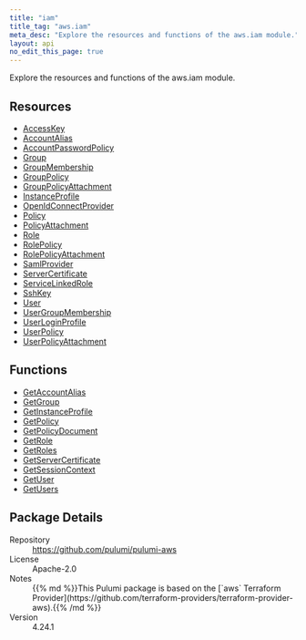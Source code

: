```yaml
---
title: "iam"
title_tag: "aws.iam"
meta_desc: "Explore the resources and functions of the aws.iam module."
layout: api
no_edit_this_page: true
---
```


<!-- WARNING: this file was generated by Pulumi Docs Generator. -->
<!-- Do not edit by hand unless you're certain you know what you are doing! -->

Explore the resources and functions of the aws.iam module.

<h2 id="resources">Resources</h2>
<ul class="api">
    <li><a href="accesskey" title="AccessKey"><span class="api-symbol api-symbol--resource"></span>AccessKey</a></li>
    <li><a href="accountalias" title="AccountAlias"><span class="api-symbol api-symbol--resource"></span>AccountAlias</a></li>
    <li><a href="accountpasswordpolicy" title="AccountPasswordPolicy"><span class="api-symbol api-symbol--resource"></span>AccountPasswordPolicy</a></li>
    <li><a href="group" title="Group"><span class="api-symbol api-symbol--resource"></span>Group</a></li>
    <li><a href="groupmembership" title="GroupMembership"><span class="api-symbol api-symbol--resource"></span>GroupMembership</a></li>
    <li><a href="grouppolicy" title="GroupPolicy"><span class="api-symbol api-symbol--resource"></span>GroupPolicy</a></li>
    <li><a href="grouppolicyattachment" title="GroupPolicyAttachment"><span class="api-symbol api-symbol--resource"></span>GroupPolicyAttachment</a></li>
    <li><a href="instanceprofile" title="InstanceProfile"><span class="api-symbol api-symbol--resource"></span>InstanceProfile</a></li>
    <li><a href="openidconnectprovider" title="OpenIdConnectProvider"><span class="api-symbol api-symbol--resource"></span>OpenIdConnectProvider</a></li>
    <li><a href="policy" title="Policy"><span class="api-symbol api-symbol--resource"></span>Policy</a></li>
    <li><a href="policyattachment" title="PolicyAttachment"><span class="api-symbol api-symbol--resource"></span>PolicyAttachment</a></li>
    <li><a href="role" title="Role"><span class="api-symbol api-symbol--resource"></span>Role</a></li>
    <li><a href="rolepolicy" title="RolePolicy"><span class="api-symbol api-symbol--resource"></span>RolePolicy</a></li>
    <li><a href="rolepolicyattachment" title="RolePolicyAttachment"><span class="api-symbol api-symbol--resource"></span>RolePolicyAttachment</a></li>
    <li><a href="samlprovider" title="SamlProvider"><span class="api-symbol api-symbol--resource"></span>SamlProvider</a></li>
    <li><a href="servercertificate" title="ServerCertificate"><span class="api-symbol api-symbol--resource"></span>ServerCertificate</a></li>
    <li><a href="servicelinkedrole" title="ServiceLinkedRole"><span class="api-symbol api-symbol--resource"></span>ServiceLinkedRole</a></li>
    <li><a href="sshkey" title="SshKey"><span class="api-symbol api-symbol--resource"></span>SshKey</a></li>
    <li><a href="user" title="User"><span class="api-symbol api-symbol--resource"></span>User</a></li>
    <li><a href="usergroupmembership" title="UserGroupMembership"><span class="api-symbol api-symbol--resource"></span>UserGroupMembership</a></li>
    <li><a href="userloginprofile" title="UserLoginProfile"><span class="api-symbol api-symbol--resource"></span>UserLoginProfile</a></li>
    <li><a href="userpolicy" title="UserPolicy"><span class="api-symbol api-symbol--resource"></span>UserPolicy</a></li>
    <li><a href="userpolicyattachment" title="UserPolicyAttachment"><span class="api-symbol api-symbol--resource"></span>UserPolicyAttachment</a></li>
</ul>

<h2 id="functions">Functions</h2>
<ul class="api">
    <li><a href="getaccountalias" title="GetAccountAlias"><span class="api-symbol api-symbol--function"></span>GetAccountAlias</a></li>
    <li><a href="getgroup" title="GetGroup"><span class="api-symbol api-symbol--function"></span>GetGroup</a></li>
    <li><a href="getinstanceprofile" title="GetInstanceProfile"><span class="api-symbol api-symbol--function"></span>GetInstanceProfile</a></li>
    <li><a href="getpolicy" title="GetPolicy"><span class="api-symbol api-symbol--function"></span>GetPolicy</a></li>
    <li><a href="getpolicydocument" title="GetPolicyDocument"><span class="api-symbol api-symbol--function"></span>GetPolicyDocument</a></li>
    <li><a href="getrole" title="GetRole"><span class="api-symbol api-symbol--function"></span>GetRole</a></li>
    <li><a href="getroles" title="GetRoles"><span class="api-symbol api-symbol--function"></span>GetRoles</a></li>
    <li><a href="getservercertificate" title="GetServerCertificate"><span class="api-symbol api-symbol--function"></span>GetServerCertificate</a></li>
    <li><a href="getsessioncontext" title="GetSessionContext"><span class="api-symbol api-symbol--function"></span>GetSessionContext</a></li>
    <li><a href="getuser" title="GetUser"><span class="api-symbol api-symbol--function"></span>GetUser</a></li>
    <li><a href="getusers" title="GetUsers"><span class="api-symbol api-symbol--function"></span>GetUsers</a></li>
</ul>

<h2 id="package-details">Package Details</h2>
<dl class="package-details">
	<dt>Repository</dt>
	<dd><a href="https://github.com/pulumi/pulumi-aws">https://github.com/pulumi/pulumi-aws</a></dd>
	<dt>License</dt>
	<dd>Apache-2.0</dd>
	<dt>Notes</dt>
	<dd>{{% md %}}This Pulumi package is based on the [`aws` Terraform Provider](https://github.com/terraform-providers/terraform-provider-aws).{{% /md %}}</dd>
	<dt>Version</dt>
	<dd>4.24.1</dd>
</dl>

